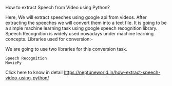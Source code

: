 How to extract Speech from Video using Python?

Here, We will extract speeches using google api from videos. After extracting the speeches we will convert them into a text file. It is going to be a simple machine learning task  using google speech recognition library. Speech Recognition is widely used nowadays under machine learning concepts.
Libraries used for conversion:-

We are going to use two libraries for this conversion task.

    Speech Recognition
    MoviePy

Click here to know in detail https://neptuneworld.in/how-extract-speech-video-using-python/
